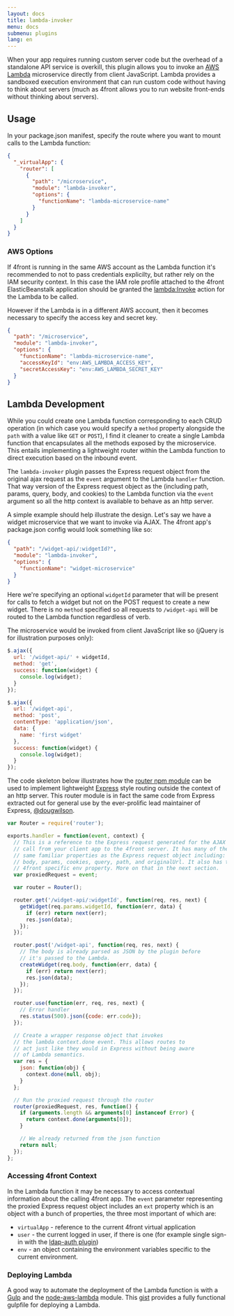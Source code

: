```yaml
---
layout: docs
title: lambda-invoker
menu: docs
submenu: plugins
lang: en
---
```


When your app requires running custom server code but the overhead of a standalone API service is overkill, this plugin allows you to invoke an [AWS Lambda](https://aws.amazon.com/lambda/) microservice directly from client JavaScript. Lambda provides a sandboxed execution environment that can run custom code without having to think about servers (much as 4front allows you to run website front-ends without thinking about servers).

## Usage

In your package.json manifest, specify the route where you want to mount calls to the Lambda function:

~~~json
{
  "_virtualApp": {
    "router": [
      {
        "path": "/microservice",
        "module": "lambda-invoker",
        "options": {
          "functionName": "lambda-microservice-name"
        }
      }
    ]
  }
}
~~~

### AWS Options

If 4front is running in the same AWS account as the Lambda function it's recommended to not to pass credentials explicilty, but rather rely on the IAM security context. In this case the IAM role profile attached to the 4front ElasticBeanstalk application should be granted the [lambda:Invoke](http://docs.aws.amazon.com/lambda/latest/dg/API_Invoke.html) action for the Lambda to be called.

However if the Lambda is in a different AWS account, then it becomes necessary to specify the access key and secret key.

~~~json
{
  "path": "/microservice",
  "module": "lambda-invoker",
  "options": {
    "functionName": "lambda-microservice-name",
    "accessKeyId": "env:AWS_LAMBDA_ACCESS_KEY",
    "secretAccessKey": "env:AWS_LAMBDA_SECRET_KEY"
  }
}
~~~


## Lambda Development

While you could create one Lambda function corresponding to each CRUD operation (in which case you would specify a `method` property alongside the `path` with a value like `GET` or `POST`), I find it cleaner to create a single Lambda function that encapsulates all the methods exposed by the microservice. This entails implementing a lightweight router within the Lambda function to direct execution based on the inbound event.

The `lambda-invoker` plugin passes the Express request object from the original ajax request as the `event` argument to the Lambda `handler` function. That way  version of the Express request object as the  (including path, params, query, body, and cookies) to the Lambda function via the `event` argument so all the http context is available to behave as an http server.

A simple example should help illustrate the design. Let's say we have a widget microservice that we want to invoke via AJAX. The 4front app's package.json config would look something like so:

~~~json
{
  "path": "/widget-api/:widgetId?",
  "module": "lambda-invoker",
  "options": {
    "functionName": "widget-microservice"
  }
}
~~~

Here we're specifying an optional `widgetId` parameter that will be present for calls to fetch a widget but not on the POST request to create a new widget. There is no `method` specified so all requests to `/widget-api` will be routed to the Lambda function regardless of verb.

The microservice would be invoked from client JavaScript like so (jQuery is for illustration purposes only):

~~~js
$.ajax({
  url: '/widget-api/' + widgetId,
  method: 'get',
  success: function(widget) {
    console.log(widget);
  }
});

$.ajax({
  url: '/widget-api',
  method: 'post',
  contentType: 'application/json',
  data: {
    name: 'first widget'
  },
  success: function(widget) {
    console.log(widget);
  }
});
~~~

The code skeleton below illustrates how the [router npm module](https://www.npmjs.com/package/router) can be used to implement lightweight [Express](http://expressjs.com/starter/basic-routing.html) style routing outside the context of an http server. This router module is in fact the same code from Express extracted out for general use by the ever-prolific lead maintainer of Express, [@dougwilson](https://github.com/dougwilson).

~~~js
var Router = require('router');

exports.handler = function(event, context) {
  // This is a reference to the Express request generated for the AJAX
  // call from your client app to the 4front server. It has many of the
  // same familiar properties as the Express request object including:
  // body, params, cookies, query, path, and originalUrl. It also has the
  // 4front specific env property. More on that in the next section.
  var proxiedRequest = event;

  var router = Router();

  router.get('/widget-api/:widgetId', function(req, res, next) {
    getWidget(req.params.widgetId, function(err, data) {
      if (err) return next(err);
      res.json(data);
    });
  });

  router.post('/widget-api', function(req, res, next) {
    // The body is already parsed as JSON by the plugin before
    // it's passed to the Lambda.
    createWidget(req.body, function(err, data) {
      if (err) return next(err);
      res.json(data);
    });
  });

  router.use(function(err, req, res, next) {
    // Error handler
    res.status(500).json({code: err.code});
  });

  // Create a wrapper response object that invokes
  // the lambda context.done event. This allows routes to
  // act just like they would in Express without being aware
  // of Lambda semantics.
  var res = {
    json: function(obj) {
      context.done(null, obj);
    }
  };

  // Run the proxied request through the router
  router(proxiedRequest, res, function() {
    if (arguments.length && arguments[0] instanceof Error) {
      return context.done(arguments[0]);
    }

    // We already returned from the json function
    return null;
  });
};

~~~

### Accessing 4front Context
In the Lambda function it may be necessary to access contextual information about the calling 4front app. The `event` parameter representing the proxied Express request object includes an `ext` property which is an object with a bunch of properties, the three most important of which are:

* `virtualApp` - reference to the current 4front virtual application
* `user` - the current logged in user, if there is one (for example single sign-in with the [ldap-auth plugin](http://4front.io/docs/plugins/ldap-auth))
* `env` - an object containing the environment variables specific to the current environment.

### Deploying Lambda
A good way to automate the deployment of the Lambda function is with a [Gulp](http://gulpjs.com/) and the [node-aws-lambda](https://www.npmjs.com/package/node-aws-lambda) module. This [gist](https://gist.github.com/dvonlehman/2386826351e85fb96163) provides a fully functional gulpfile for deploying a Lambda.
